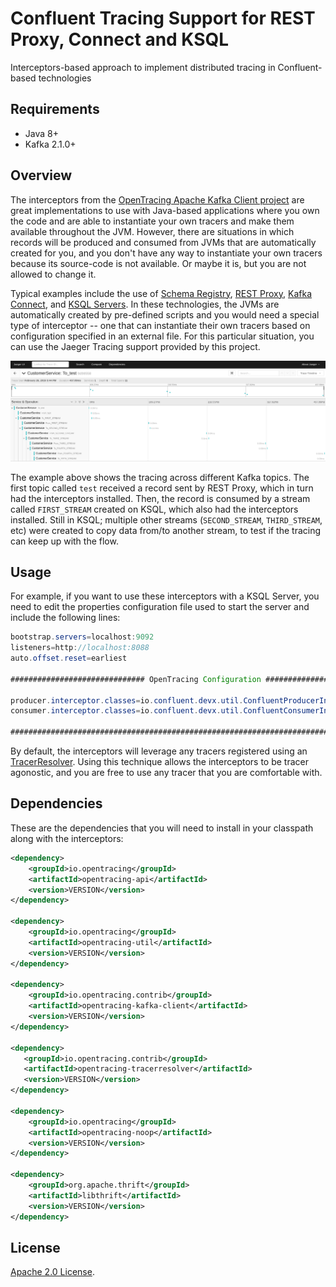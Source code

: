 # Confluent Tracing Support for REST Proxy, Connect and KSQL
Interceptors-based approach to implement distributed tracing in Confluent-based technologies

## Requirements

- Java 8+
- Kafka 2.1.0+

## Overview

The interceptors from the [OpenTracing Apache Kafka Client project](https://github.com/opentracing-contrib/java-kafka-client) are great implementations to use with Java-based applications where you own the code and are able to instantiate your own tracers and make them available throughout the JVM. However, there are situations in which records will be produced and consumed from JVMs that are automatically created for you, and you don't have any way to instantiate your own tracers because its source-code is not available. Or maybe it is, but you are not allowed to change it.

Typical examples include the use of [Schema Registry](https://docs.confluent.io/current/schema-registry/docs/index.html), [REST Proxy](https://docs.confluent.io/current/kafka-rest/docs/index.html), [Kafka Connect](https://docs.confluent.io/current/connect/index.html), and [KSQL Servers](https://docs.confluent.io/current/ksql/docs/index.html). In these technologies, the JVMs are automatically created by pre-defined scripts and you would need a special type of interceptor -- one that can instantiate their own tracers based on configuration specified in an external file. For this particular situation, you can use the Jaeger Tracing support provided by this project.

![Sample](images/sample.png)

The example above shows the tracing across different Kafka topics. The first topic called `test` received a record sent by REST Proxy, which in turn had the interceptors installed. Then, the record is consumed by a stream called `FIRST_STREAM` created on KSQL, which also had the interceptors installed. Still in KSQL; multiple other streams (`SECOND_STREAM`, `THIRD_STREAM`, etc) were created to copy data from/to another stream, to test if the tracing can keep up with the flow.

## Usage

For example, if you want to use these interceptors with a KSQL Server, you need to edit the properties configuration file used to start the server and include the following lines:

```java
bootstrap.servers=localhost:9092
listeners=http://localhost:8088
auto.offset.reset=earliest

############################## OpenTracing Configuration ###################################

producer.interceptor.classes=io.confluent.devx.util.ConfluentProducerInterceptor
consumer.interceptor.classes=io.confluent.devx.util.ConfluentConsumerInterceptor

############################################################################################
```

By default, the interceptors will leverage any tracers registered using an [TracerResolver](https://github.com/opentracing-contrib/java-tracerresolver). Using this technique allows the interceptors to be tracer agonostic, and you are free to use any tracer that you are comfortable with.

## Dependencies

These are the dependencies that you will need to install in your classpath along with the interceptors:

```xml
<dependency>
    <groupId>io.opentracing</groupId>
    <artifactId>opentracing-api</artifactId>
    <version>VERSION</version>
</dependency>

<dependency>
    <groupId>io.opentracing</groupId>
    <artifactId>opentracing-util</artifactId>
    <version>VERSION</version>
</dependency>

<dependency>
    <groupId>io.opentracing.contrib</groupId>
    <artifactId>opentracing-kafka-client</artifactId>
    <version>VERSION</version>
</dependency>

<dependency>
   <groupId>io.opentracing.contrib</groupId>
   <artifactId>opentracing-tracerresolver</artifactId>
   <version>VERSION</version>
</dependency>

<dependency>
    <groupId>io.opentracing</groupId>
    <artifactId>opentracing-noop</artifactId>
    <version>VERSION</version>
</dependency>

<dependency>
    <groupId>org.apache.thrift</groupId>
    <artifactId>libthrift</artifactId>
    <version>VERSION</version>
</dependency>

```

## License

[Apache 2.0 License](./LICENSE).